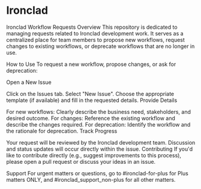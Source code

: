 # Ironclad
Ironclad Workflow Requests
Overview
This repository is dedicated to managing requests related to Ironclad development work. It serves as a centralized place for team members to propose new workflows, request changes to existing workflows, or deprecate workflows that are no longer in use.

How to Use
To request a new workflow, propose changes, or ask for deprecation:

Open a New Issue

Click on the Issues tab.
Select "New Issue".
Choose the appropriate template (if available) and fill in the requested details.
Provide Details

For new workflows: Clearly describe the business need, stakeholders, and desired outcome.
For changes: Reference the existing workflow and describe the changes required.
For deprecation: Identify the workflow and the rationale for deprecation.
Track Progress

Your request will be reviewed by the Ironclad development team.
Discussion and status updates will occur directly within the issue.
Contributing
If you'd like to contribute directly (e.g., suggest improvements to this process), please open a pull request or discuss your ideas in an issue.

Support
For urgent matters or questions, go to #ironclad-for-plus for Plus matters ONLY, and #ironclad_support_non-plus for all other matters.
